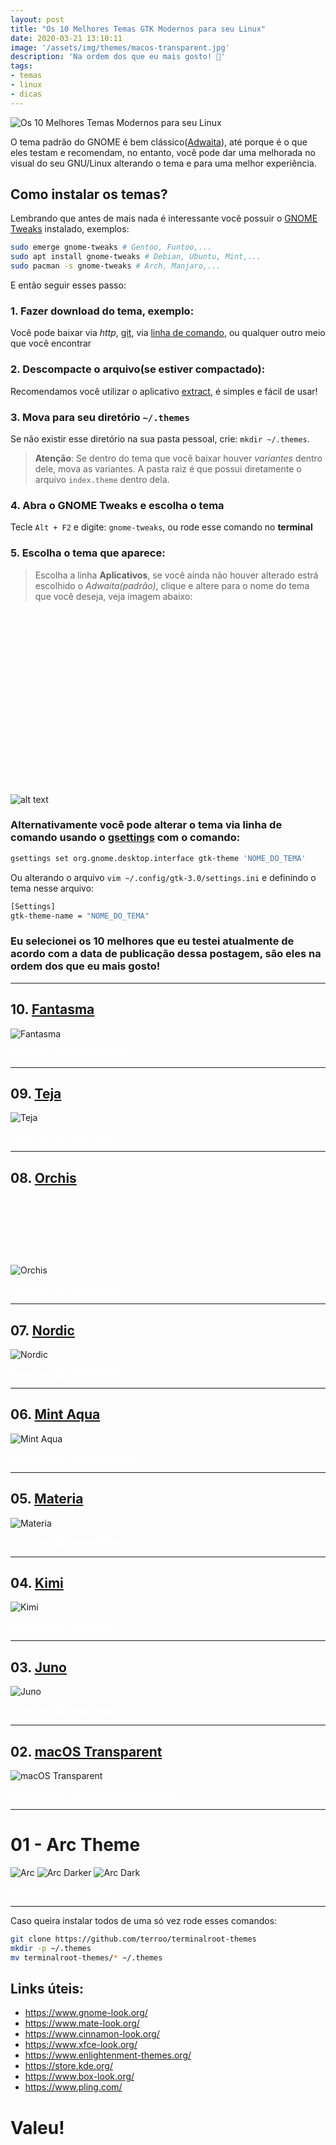 ```yaml
---
layout: post
title: "Os 10 Melhores Temas GTK Modernos para seu Linux"
date: 2020-03-21 13:10:11
image: '/assets/img/themes/macos-transparent.jpg'
description: 'Na ordem dos que eu mais gosto! 🏃️'
tags:
- temas
- linux
- dicas
---
```


![Os 10 Melhores Temas Modernos para seu Linux](/assets/img/themes/macos-transparent.jpg)

O tema padrão do GNOME é bem clássico([Adwaita](https://github.com/GNOME/gtk/tree/master/gtk/theme/Adwaita)), até porque é o que eles testam e recomendam, no entanto, você pode dar uma melhorada no visual do seu GNU/Linux alterando o tema e para uma melhor experiência.

## Como instalar os temas?
Lembrando que antes de mais nada é interessante você possuir o [GNOME Tweaks](https://github.com/GNOME/gnome-tweaks) instalado, exemplos:
```sh
sudo emerge gnome-tweaks # Gentoo, Funtoo,...
sudo apt install gnome-tweaks # Debian, Ubuntu, Mint,...
sudo pacman -s gnome-tweaks # Arch, Manjaro,...
```
E então seguir esses passo:
### 1. Fazer download do tema, exemplo:
Você pode baixar via *http*, [git](https://terminalroot.com.br/git), via [linha de comando](https://terminalroot.com.br/2019/05/aprenda-a-explorar-o-comando-wget.html), ou qualquer outro meio que você encontrar
### 2. Descompacte o arquivo(se estiver compactado):
Recomendamos você utilizar o aplicativo [extract](https://github.com/terroo/extract), é simples e fácil de usar!
### 3. Mova para seu diretório `~/.themes`
Se não existir esse diretório na sua pasta pessoal, crie: `mkdir ~/.themes`.
> **Atenção**: Se dentro do tema que você baixar houver *variantes* dentro dele, mova as variantes. A pasta raiz é que possui diretamente o arquivo `index.theme` dentro dela.

### 4. Abra o GNOME Tweaks e escolha o tema
Tecle `Alt + F2` e digite: `gnome-tweaks`, ou rode esse comando no **terminal**
### 5. Escolha o tema que aparece:
> Escolha a linha **Aplicativos**, se você ainda não houver alterado estrá escolhido o *Adwaita(padrão)*, clique e altere para o nome do tema que você deseja, veja imagem abaixo:

<!-- QUADRADO -->
<script async src="//pagead2.googlesyndication.com/pagead/js/adsbygoogle.js"></script>
<ins class="adsbygoogle"
style="display:inline-block;width:336px;height:280px"
data-ad-client="ca-pub-2838251107855362"
data-ad-slot="5351066970"></ins>
<script>
(adsbygoogle = window.adsbygoogle || []).push({});
</script>

![alt text](/assets/img/themes/gnome-tweaks.jpg)
### Alternativamente você pode alterar o tema via linha de comando usando o [gsettings](https://developer.gnome.org/GSettings/) com o comando:
```sh
gsettings set org.gnome.desktop.interface gtk-theme 'NOME_DO_TEMA'
```
Ou alterando o arquivo `vim ~/.config/gtk-3.0/settings.ini` e definindo o tema nesse arquivo:
```sh
[Settings]
gtk-theme-name = "NOME_DO_TEMA"
```

### Eu selecionei os 10 melhores que eu testei atualmente de acordo com a data de publicação dessa postagem, são eles na ordem dos que eu mais gosto!

---

## 10. [Fantasma](https://www.opencode.net/ju1464/Fantasma/tree/master/GTK-Gnome/Fantasma)
![Fantasma](/assets/img/themes/fantasma.jpg)

<a href="https://www.opencode.net/ju1464/Fantasma/tree/master/GTK-Gnome/Fantasma" class="btn btn-danger btn-lg btn-block" style="color:#fff;text-decoration:none;">Download do Tema Fantasma</a>

---

## 09. [Teja](https://www.opencode.net/ju1464/Teja)
![Teja](/assets/img/themes/teja.jpg)

<a href="https://www.opencode.net/ju1464/Teja" class="btn btn-danger btn-lg btn-block" style="color:#fff;text-decoration:none;">Download do Tema Teja</a>

---

## 08. [Orchis](https://github.com/vinceliuice/Orchis-theme)

<!-- LISTA MIN -->
<script async src="//pagead2.googlesyndication.com/pagead/js/adsbygoogle.js"></script>
<ins class="adsbygoogle"
style="display:inline-block;width:730px;height:95px"
data-ad-client="ca-pub-2838251107855362"
data-ad-slot="5351066970"></ins>
<script>
(adsbygoogle = window.adsbygoogle || []).push({});
</script>

![Orchis](/assets/img/themes/orchis.jpg)

<a href="https://github.com/vinceliuice/Orchis-theme" class="btn btn-danger btn-lg btn-block" style="color:#fff;text-decoration:none;">Download do Tema Orchis</a>

---

## 07. [Nordic](https://github.com/EliverLara/Nordic)
![Nordic](/assets/img/themes/nordic.jpg)

<a href="https://github.com/EliverLara/Nordic" class="btn btn-danger btn-lg btn-block" style="color:#fff;text-decoration:none;">Download do Tema Nordic</a>

---

## 06. [Mint Aqua](https://www.gnome-look.org/p/1175954/)
![Mint Aqua](/assets/img/themes/mint-aqua.jpg)

<a href="https://www.gnome-look.org/p/1175954/" class="btn btn-danger btn-lg btn-block" style="color:#fff;text-decoration:none;">Download do Tema Mint Aqua</a>

---

## 05. [Materia](https://github.com/nana-4/materia-theme)
![Materia](/assets/img/themes/materia.jpg)

<a href="https://github.com/nana-4/materia-theme" class="btn btn-danger btn-lg btn-block" style="color:#fff;text-decoration:none;">Download do Tema Materia</a>

---

## 04. [Kimi](https://github.com/EliverLara/Kimi)
![Kimi](/assets/img/themes/kimi.jpg)

<a href="https://github.com/EliverLara/Kimi" class="btn btn-danger btn-lg btn-block" style="color:#fff;text-decoration:none;">Download do Tema Kimi</a>

---

## 03. [Juno](https://github.com/EliverLara/Juno)
![Juno](/assets/img/themes/juno.jpg)

<a href="https://github.com/EliverLara/Juno" class="btn btn-danger btn-lg btn-block" style="color:#fff;text-decoration:none;">Download do Tema Juno</a>

<!-- RETANGULO LARGO 2 -->
<script async src="//pagead2.googlesyndication.com/pagead/js/adsbygoogle.js"></script>
<ins class="adsbygoogle"
style="display:block; text-align:center;"
data-ad-layout="in-article"
data-ad-format="fluid"
data-ad-client="ca-pub-2838251107855362"
data-ad-slot="8549252987"></ins>
<script>
(adsbygoogle = window.adsbygoogle || []).push({});
</script>

---

## 02. [macOS Transparent](https://github.com/paullinuxthemer/Mc-OS-themes)
![macOS Transparent](/assets/img/themes/macos-transparent.jpg)

<a href="https://github.com/paullinuxthemer/Mc-OS-themes" class="btn btn-danger btn-lg btn-block" style="color:#fff;text-decoration:none;">Download do Tema macOS Transparent</a>

---

# 01 - Arc Theme
![Arc](/assets/img/themes/arc-theme-arc.jpg)
![Arc Darker](/assets/img/themes/arc-theme-darker.jpg)
![Arc Dark](/assets/img/themes/arc-theme-dark.jpg)

<a href="https://github.com/arc-design/arc-theme" class="btn btn-danger btn-lg btn-block" style="color:#fff;text-decoration:none;">Download do Arc Theme</a>

---

<!-- RETANGULO LARGO -->
<script async src="https://pagead2.googlesyndication.com/pagead/js/adsbygoogle.js"></script>
<!-- Informat -->
<ins class="adsbygoogle"
style="display:block"
data-ad-client="ca-pub-2838251107855362"
data-ad-slot="2327980059"
data-ad-format="auto"
data-full-width-responsive="true"></ins>
<script>
(adsbygoogle = window.adsbygoogle || []).push({});
</script>

Caso queira instalar todos de uma só vez rode esses comandos:

```sh
git clone https://github.com/terroo/terminalroot-themes
mkdir -p ~/.themes
mv terminalroot-themes/* ~/.themes
```

## Links úteis:
+ <https://www.gnome-look.org/>
+ <https://www.mate-look.org/>
+ <https://www.cinnamon-look.org/>
+ <https://www.xfce-look.org/>
+ <https://www.enlightenment-themes.org/>
+ <https://store.kde.org/>
+ <https://www.box-look.org/>
+ <https://www.pling.com/>

# Valeu! 
